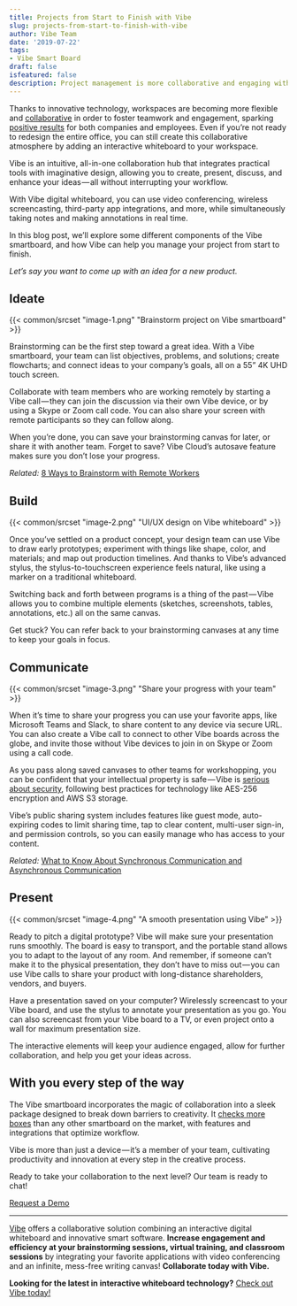 ```yaml
---
title: Projects from Start to Finish with Vibe
slug: projects-from-start-to-finish-with-vibe
author: Vibe Team
date: '2019-07-22'
tags:
- Vibe Smart Board
draft: false
isfeatured: false
description: Project management is more collaborative and engaging with a Vibe interactive whiteboard.
---
```


Thanks to innovative technology, workspaces are becoming more flexible and [collaborative](https://medium.com/vibe-team/how-to-build-a-collaborative-workspace-and-why-you-should-e3eaebbf799e) in order to foster teamwork and engagement, sparking [positive results](https://hbr.org/2014/10/workspaces-that-move-people) for both companies and employees. Even if you’re not ready to redesign the entire office, you can still create this collaborative atmosphere by adding an interactive whiteboard to your workspace.

Vibe is an intuitive, all-in-one collaboration hub that integrates practical tools with imaginative design, allowing you to create, present, discuss, and enhance your ideas — all without interrupting your workflow.

With Vibe digital whiteboard, you can use video conferencing, wireless screencasting, third-party app integrations, and more, while simultaneously taking notes and making annotations in real time.

In this blog post, we’ll explore some different components of the Vibe smartboard, and how Vibe can help you manage your project from start to finish.

*Let’s say you want to come up with an idea for a new product.*

## Ideate

{{< common/srcset "image-1.png" "Brainstorm project on Vibe smartboard" >}}

Brainstorming can be the first step toward a great idea. With a Vibe smartboard, your team can list objectives, problems, and solutions; create flowcharts; and connect ideas to your company’s goals, all on a 55” 4K UHD touch screen.

Collaborate with team members who are working remotely by starting a Vibe call — they can join the discussion via their own Vibe device, or by using a Skype or Zoom call code. You can also share your screen with remote participants so they can follow along.

When you’re done, you can save your brainstorming canvas for later, or share it with another team. Forget to save? Vibe Cloud’s autosave feature makes sure you don’t lose your progress.

*Related:* [8 Ways to Brainstorm with Remote Workers](https://vibe.us/blog/8-ways-to-brainstorm-with-remote-workers/)

## Build

{{< common/srcset "image-2.png" "UI/UX design on Vibe whiteboard" >}}

Once you’ve settled on a product concept, your design team can use Vibe to draw early prototypes; experiment with things like shape, color, and materials; and map out production timelines. And thanks to Vibe’s advanced stylus, the stylus-to-touchscreen experience feels natural, like using a marker on a traditional whiteboard.

Switching back and forth between programs is a thing of the past — Vibe allows you to combine multiple elements (sketches, screenshots, tables, annotations, etc.) all on the same canvas.

Get stuck? You can refer back to your brainstorming canvases at any time to keep your goals in focus.

## Communicate

{{< common/srcset "image-3.png" "Share your progress with your team" >}}

When it’s time to share your progress you can use your favorite apps, like Microsoft Teams and Slack, to share content to any device via secure URL. You can also create a Vibe call to connect to other Vibe boards across the globe, and invite those without Vibe devices to join in on Skype or Zoom using a call code.

As you pass along saved canvases to other teams for workshopping, you can be confident that your intellectual property is safe — Vibe is [serious about security](https://vibe.us/documents/security/), following best practices for technology like AES-256 encryption and AWS S3 storage.

Vibe’s public sharing system includes features like guest mode, auto-expiring codes to limit sharing time, tap to clear content, multi-user sign-in, and permission controls, so you can easily manage who has access to your content.

*Related:* [What to Know About Synchronous Communication and Asynchronous Communication](https://vibe.us/blog/what-you-need-to-know-about-synchronous-and-asynchronous-communication/)

## Present

{{< common/srcset "image-4.png" "A smooth presentation using Vibe" >}}

Ready to pitch a digital prototype? Vibe will make sure your presentation runs smoothly. The board is easy to transport, and the portable stand allows you to adapt to the layout of any room. And remember, if someone can’t make it to the physical presentation, they don’t have to miss out — you can use Vibe calls to share your product with long-distance shareholders, vendors, and buyers.

Have a presentation saved on your computer? Wirelessly screencast to your Vibe board, and use the stylus to annotate your presentation as you go. You can also screencast from your Vibe board to a TV, or even project onto a wall for maximum presentation size.

The interactive elements will keep your audience engaged, allow for further collaboration, and help you get your ideas across.

## With you every step of the way

The Vibe smartboard incorporates the magic of collaboration into a sleek package designed to break down barriers to creativity. It [checks more boxes](https://medium.com/@vibe.us/vibe-vs-google-jamboard-vs-microsoft-surface-hub-vs-samsung-flip-smartboard-comparison-9e496dd1d56b) than any other smartboard on the market, with features and integrations that optimize workflow.

Vibe is more than just a device — it’s a member of your team, cultivating productivity and innovation at every step in the creative process.

Ready to take your collaboration to the next level? Our team is ready to chat!

[Request a Demo](https://landing.vibe.us/request-demo)



---

[Vibe](https://vibe.us/) offers a collaborative solution combining an interactive digital whiteboard and innovative smart software. **Increase engagement and efficiency at your brainstorming sessions, virtual training, and classroom sessions** by integrating your favorite applications with video conferencing and an infinite, mess-free writing canvas! **Collaborate today with Vibe.**

**Looking for the latest in interactive whiteboard technology?** [Check out Vibe today!](https://vibe.us/order/)
